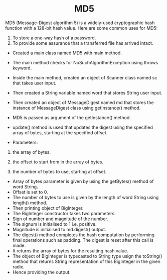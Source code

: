 <h1 align="center">MD5</h1>

MD5 (Message-Digest algorithm 5) is a widely-used cryptographic hash function with a 128-bit hash value. Here are some common uses for MD5:

1. To store a one-way hash of a password.
2. To provide some assurance that a transferred file has arrived intact.

- Created a main class named MD5 with main method.
- The main method checks for NoSuchAlgorithmException using throws keyword.
- Inside the main method, created an object of Scanner class named sc that takes user input.
- Then created a String variable named word that stores String user input.
- Then created an object of MessageDigest named md that stores the instance of MessageDigest class using getInstance() method.
- MD5 is passed as argument of the getInstance() method.
- update() method is used that updates the digest using the specified array of bytes, starting at the specified offset.

- Parameters:

1. the array of bytes.

2. the offset to start from in the array of bytes.

3. the number of bytes to use, starting at offset.

- Array of bytes parameter is given by using the getBytes() method of word String.
- Offset is set to 0.
- The number of bytes to use is given by the length of word String using length() method.
- Then printing object of BigInteger.
- The BigInteger constructor takes two parameters.
- Sign of number and  magnitude of the number.
- The signum is initialised to 1 i.e. positive.
- Magnitude is initialised to md.digest() output.
- The digest() method completes the hash computation by performing final operations such as padding. The digest is reset after this call is made.
- It returns the array of bytes for the resulting hash value.
- The object of BigInteger is typecasted to String type usign the toString() method that returns String representation of this BigInteger in the given radix.
- Hence providing the output.